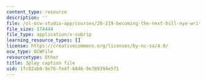 ```yaml
---
content_type: resource
description: ''
file: /ol-ocw-studio-app/courses/20-219-becoming-the-next-bill-nye-writing-and-hosting-the-educational-show-january-iap-2015/1fc82ab09e76fe4f68469e789394e571_VQi6t2NfWig.srt
file_size: 174444
file_type: application/x-subrip
learning_resource_types: []
license: https://creativecommons.org/licenses/by-nc-sa/4.0/
ocw_type: OCWFile
resourcetype: Other
title: 3play caption file
uid: 1fc82ab0-9e76-fe4f-6846-9e789394e571
---
```

